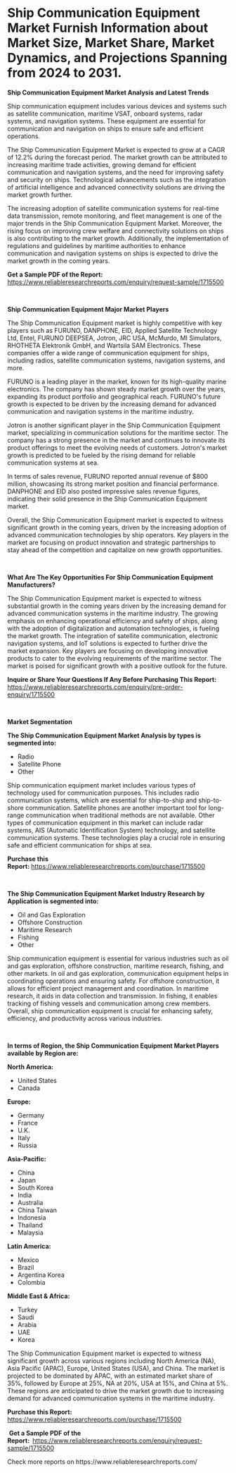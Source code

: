 <p><h1>Ship Communication Equipment Market Furnish Information about Market Size, Market Share, Market Dynamics, and Projections Spanning from 2024 to 2031.</h1></p><p><strong>Ship Communication Equipment Market Analysis and Latest Trends</strong></p>
<p><p>Ship communication equipment includes various devices and systems such as satellite communication, maritime VSAT, onboard systems, radar systems, and navigation systems. These equipment are essential for communication and navigation on ships to ensure safe and efficient operations.</p><p>The Ship Communication Equipment Market is expected to grow at a CAGR of 12.2% during the forecast period. The market growth can be attributed to increasing maritime trade activities, growing demand for efficient communication and navigation systems, and the need for improving safety and security on ships. Technological advancements such as the integration of artificial intelligence and advanced connectivity solutions are driving the market growth further.</p><p>The increasing adoption of satellite communication systems for real-time data transmission, remote monitoring, and fleet management is one of the major trends in the Ship Communication Equipment Market. Moreover, the rising focus on improving crew welfare and connectivity solutions on ships is also contributing to the market growth. Additionally, the implementation of regulations and guidelines by maritime authorities to enhance communication and navigation systems on ships is expected to drive the market growth in the coming years.</p></p>
<p><strong>Get a Sample PDF of the Report:&nbsp;</strong> <a href="https://www.reliableresearchreports.com/enquiry/request-sample/1715500">https://www.reliableresearchreports.com/enquiry/request-sample/1715500</a></p>
<p>&nbsp;</p>
<p><strong>Ship Communication Equipment Major Market Players</strong></p>
<p><p>The Ship Communication Equipment market is highly competitive with key players such as FURUNO, DANPHONE, EID, Applied Satellite Technology Ltd, Entel, FURUNO DEEPSEA, Jotron, JRC USA, McMurdo, MI Simulators, RHOTHETA Elektronik GmbH, and Wartsila SAM Electronics. These companies offer a wide range of communication equipment for ships, including radios, satellite communication systems, navigation systems, and more.</p><p>FURUNO is a leading player in the market, known for its high-quality marine electronics. The company has shown steady market growth over the years, expanding its product portfolio and geographical reach. FURUNO's future growth is expected to be driven by the increasing demand for advanced communication and navigation systems in the maritime industry.</p><p>Jotron is another significant player in the Ship Communication Equipment market, specializing in communication solutions for the maritime sector. The company has a strong presence in the market and continues to innovate its product offerings to meet the evolving needs of customers. Jotron's market growth is predicted to be fueled by the rising demand for reliable communication systems at sea.</p><p>In terms of sales revenue, FURUNO reported annual revenue of $800 million, showcasing its strong market position and financial performance. DANPHONE and EID also posted impressive sales revenue figures, indicating their solid presence in the Ship Communication Equipment market.</p><p>Overall, the Ship Communication Equipment market is expected to witness significant growth in the coming years, driven by the increasing adoption of advanced communication technologies by ship operators. Key players in the market are focusing on product innovation and strategic partnerships to stay ahead of the competition and capitalize on new growth opportunities.</p></p>
<p>&nbsp;</p>
<p><strong>What Are The Key Opportunities For Ship Communication Equipment Manufacturers?</strong></p>
<p><p>The Ship Communication Equipment market is expected to witness substantial growth in the coming years driven by the increasing demand for advanced communication systems in the maritime industry. The growing emphasis on enhancing operational efficiency and safety of ships, along with the adoption of digitalization and automation technologies, is fueling the market growth. The integration of satellite communication, electronic navigation systems, and IoT solutions is expected to further drive the market expansion. Key players are focusing on developing innovative products to cater to the evolving requirements of the maritime sector. The market is poised for significant growth with a positive outlook for the future.</p></p>
<p><strong>Inquire or Share Your Questions If Any Before Purchasing This Report:</strong> <a href="https://www.reliableresearchreports.com/enquiry/pre-order-enquiry/1715500">https://www.reliableresearchreports.com/enquiry/pre-order-enquiry/1715500</a></p>
<p>&nbsp;</p>
<p><strong>Market Segmentation</strong></p>
<p><strong>The Ship Communication Equipment Market Analysis by types is segmented into:</strong></p>
<p><ul><li>Radio</li><li>Satellite Phone</li><li>Other</li></ul></p>
<p><p>Ship communication equipment market includes various types of technology used for communication purposes. This includes radio communication systems, which are essential for ship-to-ship and ship-to-shore communication. Satellite phones are another important tool for long-range communication when traditional methods are not available. Other types of communication equipment in this market can include radar systems, AIS (Automatic Identification System) technology, and satellite communication systems. These technologies play a crucial role in ensuring safe and efficient communication for ships at sea.</p></p>
<p><strong>Purchase this Report:&nbsp;</strong><a href="https://www.reliableresearchreports.com/purchase/1715500">https://www.reliableresearchreports.com/purchase/1715500</a></p>
<p>&nbsp;</p>
<p><strong>The Ship Communication Equipment Market Industry Research by Application is segmented into:</strong></p>
<p><ul><li>Oil and Gas Exploration</li><li>Offshore Construction</li><li>Maritime Research</li><li>Fishing</li><li>Other</li></ul></p>
<p><p>Ship communication equipment is essential for various industries such as oil and gas exploration, offshore construction, maritime research, fishing, and other markets. In oil and gas exploration, communication equipment helps in coordinating operations and ensuring safety. For offshore construction, it allows for efficient project management and coordination. In maritime research, it aids in data collection and transmission. In fishing, it enables tracking of fishing vessels and communication among crew members. Overall, ship communication equipment is crucial for enhancing safety, efficiency, and productivity across various industries.</p></p>
<p>&nbsp;</p>
<p><strong>In terms of Region, the Ship Communication Equipment Market Players available by Region are:</strong></p>
<p>
    <p> <strong> North America: </strong>
        <ul>
            <li>United States</li>
            <li>Canada</li>
        </ul>
        </p> 
    <p> <strong> Europe: </strong>
        <ul>
            <li>Germany</li>
            <li>France</li>
            <li>U.K.</li>
            <li>Italy</li>
            <li>Russia</li>
        </ul>
        </p> 
    <p> <strong> Asia-Pacific: </strong>
        <ul>
            <li>China</li>
            <li>Japan</li>
            <li>South Korea</li>
            <li>India</li>
            <li>Australia</li>
            <li>China Taiwan</li>
            <li>Indonesia</li>
            <li>Thailand</li>
            <li>Malaysia</li>
        </ul>
        </p> 
    <p> <strong> Latin America: </strong>
        <ul>
            <li>Mexico</li>
            <li>Brazil</li>
            <li>Argentina Korea</li>
            <li>Colombia</li>
        </ul>
        </p> 
    <p> <strong> Middle East & Africa: </strong>
        <ul>
            <li>Turkey</li>
            <li>Saudi</li>
            <li>Arabia</li>
            <li>UAE</li>
            <li>Korea</li>
        </ul>
    </p>
    </p>
<p><p>The Ship Communication Equipment market is expected to witness significant growth across various regions including North America (NA), Asia Pacific (APAC), Europe, United States (USA), and China. The market is projected to be dominated by APAC, with an estimated market share of 35%, followed by Europe at 25%, NA at 20%, USA at 15%, and China at 5%. These regions are anticipated to drive the market growth due to increasing demand for advanced communication systems in the maritime industry.</p></p>
<p><strong>Purchase this Report: </strong><a href="https://www.reliableresearchreports.com/purchase/1715500">https://www.reliableresearchreports.com/purchase/1715500</a></p>
<p>&nbsp;<strong>Get a Sample PDF of the Report:&nbsp;&nbsp;</strong><a href="https://www.reliableresearchreports.com/enquiry/request-sample/1715500">https://www.reliableresearchreports.com/enquiry/request-sample/1715500</a></p>
<p><strong></strong></p>
<p>Check more reports on https://www.reliableresearchreports.com/</p>